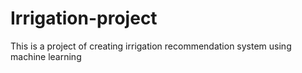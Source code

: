 # Irrigation-project
This is a project of creating irrigation recommendation system using machine learning
